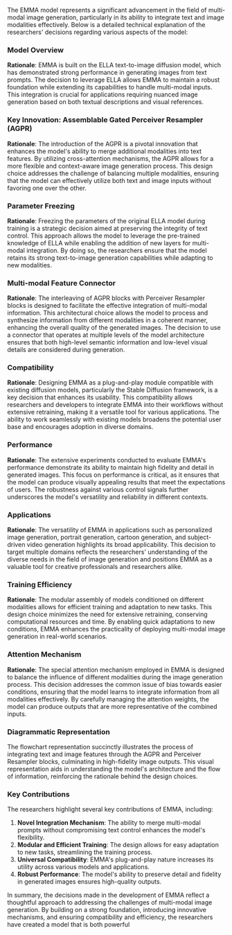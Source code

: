 The EMMA model represents a significant advancement in the field of multi-modal image generation, particularly in its ability to integrate text and image modalities effectively. Below is a detailed technical explanation of the researchers' decisions regarding various aspects of the model:

### Model Overview
**Rationale**: EMMA is built on the ELLA text-to-image diffusion model, which has demonstrated strong performance in generating images from text prompts. The decision to leverage ELLA allows EMMA to maintain a robust foundation while extending its capabilities to handle multi-modal inputs. This integration is crucial for applications requiring nuanced image generation based on both textual descriptions and visual references.

### Key Innovation: Assemblable Gated Perceiver Resampler (AGPR)
**Rationale**: The introduction of the AGPR is a pivotal innovation that enhances the model's ability to merge additional modalities into text features. By utilizing cross-attention mechanisms, the AGPR allows for a more flexible and context-aware image generation process. This design choice addresses the challenge of balancing multiple modalities, ensuring that the model can effectively utilize both text and image inputs without favoring one over the other.

### Parameter Freezing
**Rationale**: Freezing the parameters of the original ELLA model during training is a strategic decision aimed at preserving the integrity of text control. This approach allows the model to leverage the pre-trained knowledge of ELLA while enabling the addition of new layers for multi-modal integration. By doing so, the researchers ensure that the model retains its strong text-to-image generation capabilities while adapting to new modalities.

### Multi-modal Feature Connector
**Rationale**: The interleaving of AGPR blocks with Perceiver Resampler blocks is designed to facilitate the effective integration of multi-modal information. This architectural choice allows the model to process and synthesize information from different modalities in a coherent manner, enhancing the overall quality of the generated images. The decision to use a connector that operates at multiple levels of the model architecture ensures that both high-level semantic information and low-level visual details are considered during generation.

### Compatibility
**Rationale**: Designing EMMA as a plug-and-play module compatible with existing diffusion models, particularly the Stable Diffusion framework, is a key decision that enhances its usability. This compatibility allows researchers and developers to integrate EMMA into their workflows without extensive retraining, making it a versatile tool for various applications. The ability to work seamlessly with existing models broadens the potential user base and encourages adoption in diverse domains.

### Performance
**Rationale**: The extensive experiments conducted to evaluate EMMA's performance demonstrate its ability to maintain high fidelity and detail in generated images. This focus on performance is critical, as it ensures that the model can produce visually appealing results that meet the expectations of users. The robustness against various control signals further underscores the model's versatility and reliability in different contexts.

### Applications
**Rationale**: The versatility of EMMA in applications such as personalized image generation, portrait generation, cartoon generation, and subject-driven video generation highlights its broad applicability. This decision to target multiple domains reflects the researchers' understanding of the diverse needs in the field of image generation and positions EMMA as a valuable tool for creative professionals and researchers alike.

### Training Efficiency
**Rationale**: The modular assembly of models conditioned on different modalities allows for efficient training and adaptation to new tasks. This design choice minimizes the need for extensive retraining, conserving computational resources and time. By enabling quick adaptations to new conditions, EMMA enhances the practicality of deploying multi-modal image generation in real-world scenarios.

### Attention Mechanism
**Rationale**: The special attention mechanism employed in EMMA is designed to balance the influence of different modalities during the image generation process. This decision addresses the common issue of bias towards easier conditions, ensuring that the model learns to integrate information from all modalities effectively. By carefully managing the attention weights, the model can produce outputs that are more representative of the combined inputs.

### Diagrammatic Representation
The flowchart representation succinctly illustrates the process of integrating text and image features through the AGPR and Perceiver Resampler blocks, culminating in high-fidelity image outputs. This visual representation aids in understanding the model's architecture and the flow of information, reinforcing the rationale behind the design choices.

### Key Contributions
The researchers highlight several key contributions of EMMA, including:
1. **Novel Integration Mechanism**: The ability to merge multi-modal prompts without compromising text control enhances the model's flexibility.
2. **Modular and Efficient Training**: The design allows for easy adaptation to new tasks, streamlining the training process.
3. **Universal Compatibility**: EMMA's plug-and-play nature increases its utility across various models and applications.
4. **Robust Performance**: The model's ability to preserve detail and fidelity in generated images ensures high-quality outputs.

In summary, the decisions made in the development of EMMA reflect a thoughtful approach to addressing the challenges of multi-modal image generation. By building on a strong foundation, introducing innovative mechanisms, and ensuring compatibility and efficiency, the researchers have created a model that is both powerful